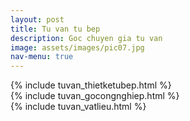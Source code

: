 ```yaml
---
layout: post
title: Tu van tu bep
description: Goc chuyen gia tu van
image: assets/images/pic07.jpg
nav-menu: true
---
```


<!-- Main -->
<div id="main" class="alt">

<!-- One -->
<section id="one">
{% include tuvan_thietketubep.html %}
</section>

<!-- Two -->
<section id="one">
{% include tuvan_gocongnghiep.html %}
</section>

<!-- Three -->
<section id="one">
{% include tuvan_vatlieu.html %}
</section>

</div>
